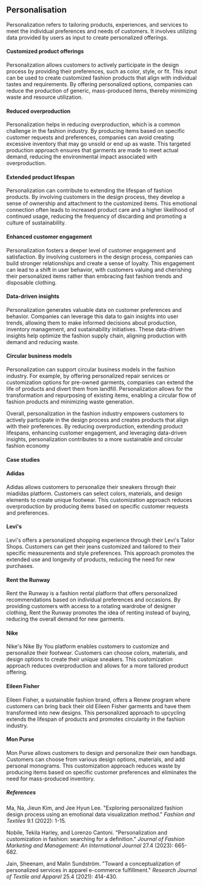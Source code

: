 ﻿## Personalisation

Personalization refers to tailoring products, experiences, and services to meet the individual preferences and needs of customers. It involves utilizing data provided by users as input to create personalized offerings.

#### Customized product offerings

Personalization allows customers to actively participate in the design process by providing their preferences, such as color, style, or fit. This input can be used to create customized fashion products that align with individual tastes and requirements. By offering personalized options, companies can reduce the production of generic, mass-produced items, thereby minimizing waste and resource utilization.

#### Reduced overproduction

Personalization helps in reducing overproduction, which is a common challenge in the fashion industry. By producing items based on specific customer requests and preferences, companies can avoid creating excessive inventory that may go unsold or end up as waste. This targeted production approach ensures that garments are made to meet actual demand, reducing the environmental impact associated with overproduction.

#### Extended product lifespan

Personalization can contribute to extending the lifespan of fashion products. By involving customers in the design process, they develop a sense of ownership and attachment to the customized items. This emotional connection often leads to increased product care and a higher likelihood of continued usage, reducing the frequency of discarding and promoting a culture of sustainability.

#### Enhanced customer engagement

Personalization fosters a deeper level of customer engagement and satisfaction. By involving customers in the design process, companies can build stronger relationships and create a sense of loyalty. This engagement can lead to a shift in user behavior, with customers valuing and cherishing their personalized items rather than embracing fast fashion trends and disposable clothing.

#### Data-driven insights

Personalization generates valuable data on customer preferences and behavior. Companies can leverage this data to gain insights into user trends, allowing them to make informed decisions about production, inventory management, and sustainability initiatives. These data-driven insights help optimize the fashion supply chain, aligning production with demand and reducing waste.

#### Circular business models

Personalization can support circular business models in the fashion industry. For example, by offering personalized repair services or customization options for pre-owned garments, companies can extend the life of products and divert them from landfill. Personalization allows for the transformation and repurposing of existing items, enabling a circular flow of fashion products and minimizing waste generation.

Overall, personalization in the fashion industry empowers customers to actively participate in the design process and creates products that align with their preferences. By reducing overproduction, extending product lifespans, enhancing customer engagement, and leveraging data-driven insights, personalization contributes to a more sustainable and circular fashion economy

#### Case studies

#### Adidas

Adidas allows customers to personalize their sneakers through their miadidas platform. Customers can select colors, materials, and design elements to create unique footwear. This customization approach reduces overproduction by producing items based on specific customer requests and preferences.

#### Levi's

Levi's offers a personalized shopping experience through their Levi's Tailor Shops. Customers can get their jeans customized and tailored to their specific measurements and style preferences. This approach promotes the extended use and longevity of products, reducing the need for new purchases.

#### Rent the Runway

Rent the Runway is a fashion rental platform that offers personalized recommendations based on individual preferences and occasions. By providing customers with access to a rotating wardrobe of designer clothing, Rent the Runway promotes the idea of renting instead of buying, reducing the overall demand for new garments.

#### Nike

Nike's Nike By You platform enables customers to customize and personalize their footwear. Customers can choose colors, materials, and design options to create their unique sneakers. This customization approach reduces overproduction and allows for a more tailored product offering.

#### Eileen Fisher

Eileen Fisher, a sustainable fashion brand, offers a Renew program where customers can bring back their old Eileen Fisher garments and have them transformed into new designs. This personalized approach to upcycling extends the lifespan of products and promotes circularity in the fashion industry.

#### Mon Purse

Mon Purse allows customers to design and personalize their own handbags. Customers can choose from various design options, materials, and add personal monograms. This customization approach reduces waste by producing items based on specific customer preferences and eliminates the need for mass-produced inventory.

##### References

Ma, Na, Jieun Kim, and Jee Hyun Lee. "Exploring personalized fashion design process using an emotional data visualization method." _Fashion and Textiles_ 9.1 (2022): 1-15.

Nobile, Tekila Harley, and Lorenzo Cantoni. "Personalization and customization in fashion: searching for a definition." _Journal of Fashion Marketing and Management: An International Journal_ 27.4 (2023): 665-682.

Jain, Sheenam, and Malin Sundström. "Toward a conceptualization of personalized services in apparel e-commerce fulfillment." _Research Journal of Textile and Apparel_ 25.4 (2021): 414-430.
